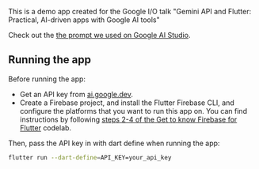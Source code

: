 This is a demo app created for the Google I/O talk "Gemini API and Flutter: Practical, AI-driven apps with Google AI tools"

Check out the [the prompt we used on Google AI Studio](https://aistudio.google.com/app/prompts/1RsTAt6_N8BPhXbrrd8gSJcdeuYV834kf).

## Running the app

Before running the app:
* Get an API key from [ai.google.dev](ai.google.dev).
* Create a Firebase project, and install the Flutter Firebase CLI, and configure the platforms that you want to run this app on. You can find instructions by following [steps 2-4 of the Get to know Firebase for Flutter](https://firebase.google.com/codelabs/firebase-get-to-know-flutter?hl=en#2) codelab.

Then, pass the API key in with dart define when running the app:

```bash
flutter run --dart-define=API_KEY=your_api_key
```


